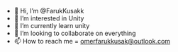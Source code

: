 - 👋 Hi, I’m @FarukKusakk
- 👀 I’m interested in Unity
- 🌱 I’m currently learn unity
- 💞️ I’m looking to collaborate on everything
- 📫 How to reach me = omerfarukkusak@outlook.com

<!---
FarukKusakk/FarukKusakk is a ✨ special ✨ repository because its `README.md` (this file) appears on your GitHub profile.
You can click the Preview link to take a look at your changes.
--->
